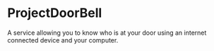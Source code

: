 # ProjectDoorBell
A service allowing you to know who is at your door using an internet connected device and your computer.
